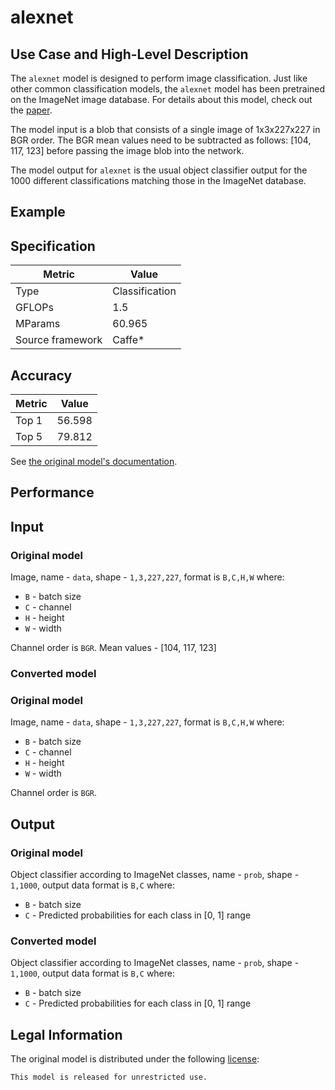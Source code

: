 # alexnet

## Use Case and High-Level Description

The `alexnet` model is designed to perform image classification. Just like other common classification models, the `alexnet` model has been pretrained on the ImageNet image database. For details about this model, check out the [paper](http://papers.nips.cc/paper/4824-imagenet-classification-with-deep-convolutional-neural-networks.pdf).

The model input is a blob that consists of a single image of 1x3x227x227 in BGR order. The BGR mean values need to be subtracted as follows: [104, 117, 123] before passing the image blob into the network.

The model output for `alexnet` is the usual object classifier output for the 1000 different classifications matching those in the ImageNet database.

## Example

## Specification

| Metric            | Value         |
|-------------------|---------------|
| Type              | Classification|
| GFLOPs            | 1.5           |
| MParams           | 60.965        |
| Source framework  | Caffe\*         |

## Accuracy

| Metric | Value |
| ------ | ----- |
| Top 1  | 56.598 |
| Top 5  | 79.812 |

See [the original model's documentation](https://github.com/BVLC/caffe/tree/master/models/bvlc_alexnet).

## Performance

## Input

### Original model

Image, name - `data`, shape - `1,3,227,227`, format is `B,C,H,W` where:

- `B` - batch size
- `C` - channel
- `H` - height
- `W` - width

Channel order is `BGR`.
Mean values - [104, 117, 123]

### Converted model

### Original model

Image, name - `data`, shape - `1,3,227,227`, format is `B,C,H,W` where:

- `B` - batch size
- `C` - channel
- `H` - height
- `W` - width

Channel order is `BGR`.

## Output

### Original model

Object classifier according to ImageNet classes, name - `prob`, shape - `1,1000`, output data format is `B,C` where:

- `B` - batch size
- `C` - Predicted probabilities for each class in  [0, 1] range

### Converted model

Object classifier according to ImageNet classes, name - `prob`, shape - `1,1000`, output data format is `B,C` where:

- `B` - batch size
- `C` - Predicted probabilities for each class in  [0, 1] range


## Legal Information

The original model is distributed under the following
[license](https://raw.githubusercontent.com/BVLC/caffe/master/models/bvlc_alexnet/readme.md):

```
This model is released for unrestricted use.
```
